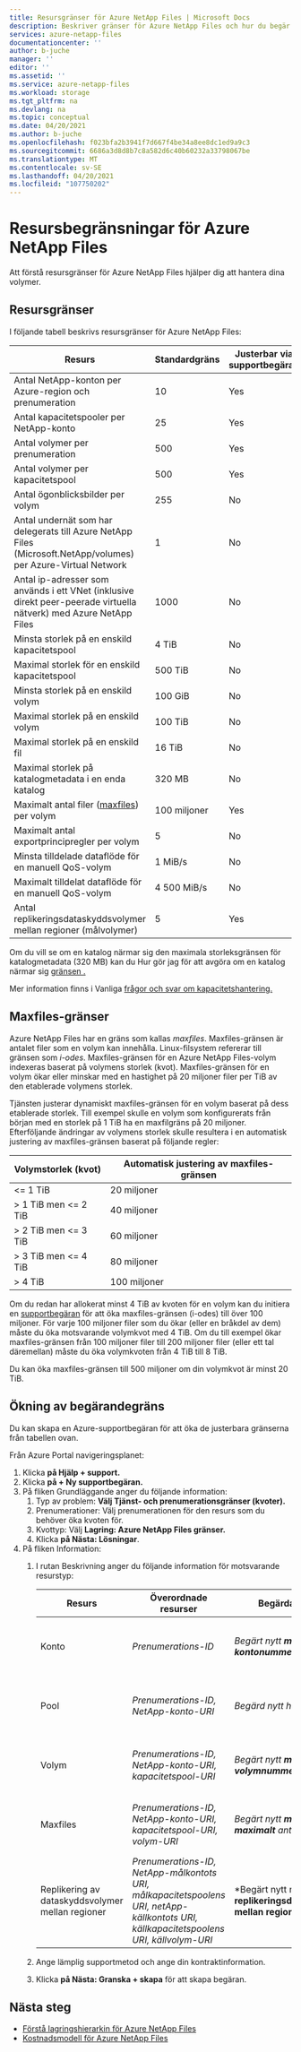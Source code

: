 ```yaml
---
title: Resursgränser för Azure NetApp Files | Microsoft Docs
description: Beskriver gränser för Azure NetApp Files och hur du begär ökning av resursgräns.
services: azure-netapp-files
documentationcenter: ''
author: b-juche
manager: ''
editor: ''
ms.assetid: ''
ms.service: azure-netapp-files
ms.workload: storage
ms.tgt_pltfrm: na
ms.devlang: na
ms.topic: conceptual
ms.date: 04/20/2021
ms.author: b-juche
ms.openlocfilehash: f023bfa2b3941f7d667f4be34a8ee8dc1ed9a9c3
ms.sourcegitcommit: 6686a3d8d8b7c8a582d6c40b60232a33798067be
ms.translationtype: MT
ms.contentlocale: sv-SE
ms.lasthandoff: 04/20/2021
ms.locfileid: "107750202"
---
```

# <a name="resource-limits-for-azure-netapp-files"></a>Resursbegränsningar för Azure NetApp Files

Att förstå resursgränser för Azure NetApp Files hjälper dig att hantera dina volymer.

## <a name="resource-limits"></a>Resursgränser

I följande tabell beskrivs resursgränser för Azure NetApp Files:

|  Resurs  |  Standardgräns  |  Justerbar via supportbegäran  |
|----------------|---------------------|--------------------------------------|
|  Antal NetApp-konton per Azure-region och prenumeration  |  10    |  Yes   |
|  Antal kapacitetspooler per NetApp-konto   |    25     |   Yes   |
|  Antal volymer per prenumeration   |    500     |   Yes   |
|  Antal volymer per kapacitetspool     |    500   |    Yes     |
|  Antal ögonblicksbilder per volym       |    255     |    No        |
|  Antal undernät som har delegerats till Azure NetApp Files (Microsoft.NetApp/volumes) per Azure-Virtual Network    |   1   |    No    |
|  Antal ip-adresser som används i ett VNet (inklusive direkt peer-peerade virtuella nätverk) med Azure NetApp Files   |    1000   |    No   |
|  Minsta storlek på en enskild kapacitetspool   |  4 TiB     |    No  |
|  Maximal storlek för en enskild kapacitetspool    |  500 TiB   |   No   |
|  Minsta storlek på en enskild volym    |    100 GiB    |    No    |
|  Maximal storlek på en enskild volym     |    100 TiB    |    No    |
|  Maximal storlek på en enskild fil     |    16 TiB    |    No    |    
|  Maximal storlek på katalogmetadata i en enda katalog      |    320 MB    |    No    |    
|  Maximalt antal filer ([maxfiles](#maxfiles)) per volym     |    100 miljoner    |    Yes    |    
|  Maximalt antal exportprincipregler per volym     |    5  |    No    | 
|  Minsta tilldelade dataflöde för en manuell QoS-volym     |    1 MiB/s   |    No    |    
|  Maximalt tilldelat dataflöde för en manuell QoS-volym     |    4 500 MiB/s    |    No    |    
|  Antal replikeringsdataskyddsvolymer mellan regioner (målvolymer)     |    5    |    Yes    |     

Om du vill se om en katalog närmar sig den maximala storleksgränsen för katalogmetadata (320 MB) kan du Hur gör jag för att avgöra om en katalog närmar sig [gränsen .](azure-netapp-files-faqs.md#how-do-i-determine-if-a-directory-is-approaching-the-limit-size)   

Mer information finns i Vanliga [frågor och svar om kapacitetshantering.](azure-netapp-files-faqs.md#capacity-management-faqs)

## <a name="maxfiles-limits"></a>Maxfiles-gränser <a name="maxfiles"></a> 

Azure NetApp Files har en gräns som kallas *maxfiles*. Maxfiles-gränsen är antalet filer som en volym kan innehålla. Linux-filsystem refererar till gränsen som *i-odes*. Maxfiles-gränsen för en Azure NetApp Files-volym indexeras baserat på volymens storlek (kvot). Maxfiles-gränsen för en volym ökar eller minskar med en hastighet på 20 miljoner filer per TiB av den etablerade volymens storlek. 

Tjänsten justerar dynamiskt maxfiles-gränsen för en volym baserat på dess etablerade storlek. Till exempel skulle en volym som konfigurerats från början med en storlek på 1 TiB ha en maxfilgräns på 20 miljoner. Efterföljande ändringar av volymens storlek skulle resultera i en automatisk justering av maxfiles-gränsen baserat på följande regler: 

|    Volymstorlek (kvot)     |  Automatisk justering av maxfiles-gränsen    |
|----------------------------|-------------------|
|    <= 1 TiB                |    20 miljoner     |
|    > 1 TiB men <= 2 TiB    |    40 miljoner     |
|    > 2 TiB men <= 3 TiB    |    60 miljoner     |
|    > 3 TiB men <= 4 TiB    |    80 miljoner     |
|    > 4 TiB                 |    100 miljoner    |

Om du redan har allokerat minst 4 TiB av kvoten för en volym kan du initiera en [supportbegäran](#limit_increase) för att öka maxfiles-gränsen (i-odes) till över 100 miljoner. För varje 100 miljoner filer som du ökar (eller en bråkdel av dem) måste du öka motsvarande volymkvot med 4 TiB.  Om du till exempel ökar maxfiles-gränsen från 100 miljoner filer till 200 miljoner filer (eller ett tal däremellan) måste du öka volymkvoten från 4 TiB till 8 TiB.

Du kan öka maxfiles-gränsen till 500 miljoner om din volymkvot är minst 20 TiB. <!-- ANF-11854 --> 

## <a name="request-limit-increase"></a>Ökning av begärandegräns <a name="limit_increase"></a> 

Du kan skapa en Azure-supportbegäran för att öka de justerbara gränserna från tabellen ovan. 

Från Azure Portal navigeringsplanet: 

1. Klicka **på Hjälp + support.**
2. Klicka **på + Ny supportbegäran.**
3. På fliken Grundläggande anger du följande information: 
    1. Typ av problem: **Välj Tjänst- och prenumerationsgränser (kvoter).**
    2. Prenumerationer: Välj prenumerationen för den resurs som du behöver öka kvoten för.
    3. Kvottyp: Välj **Lagring: Azure NetApp Files gränser.**
    4. Klicka **på Nästa: Lösningar**.
4. På fliken Information:
    1. I rutan Beskrivning anger du följande information för motsvarande resurstyp:

        |  Resurs  |    Överordnade resurser      |    Begärda nya gränser     |    Orsak till kvotökning       |
        |----------------|------------------------------|---------------------------------|------------------------------------------|
        |  Konto |  *Prenumerations-ID*   |  *Begärt nytt **maximalt kontonummer***    |  *Vilket scenario eller användningsfall efterfrågade begäran?*  |
        |  Pool    |  *Prenumerations-ID, NetApp-konto-URI*  |  *Begärd nytt högsta **poolnummer***   |  *Vilket scenario eller användningsfall efterfrågade begäran?*  |
        |  Volym  |  *Prenumerations-ID, NetApp-konto-URI, kapacitetspool-URI*   |  *Begärt nytt **maximalt volymnummer***     |  *Vilket scenario eller användningsfall efterfrågade begäran?*  |
        |  Maxfiles  |  *Prenumerations-ID, NetApp-konto-URI, kapacitetspool-URI, volym-URI*   |  *Begärt nytt **maxantal för maximalt** antal filer*     |  *Vilket scenario eller användningsfall efterfrågade begäran?*  |    
        |  Replikering av dataskyddsvolymer mellan regioner  |  *Prenumerations-ID, NetApp-målkontots URI, målkapacitetspoolens URI, netApp-källkontots URI, källkapacitetspoolens URI, källvolym-URI*   |  *Begärt nytt maximalt antal **replikeringsdataskyddsvolymer mellan regioner (målvolymer)** _     |  _What scenariot eller användningsfallet efterfrågade begäran?*  |    

    2. Ange lämplig supportmetod och ange din kontraktinformation.

    3. Klicka **på Nästa: Granska + skapa** för att skapa begäran. 


## <a name="next-steps"></a>Nästa steg  

- [Förstå lagringshierarkin för Azure NetApp Files](azure-netapp-files-understand-storage-hierarchy.md)
- [Kostnadsmodell för Azure NetApp Files](azure-netapp-files-cost-model.md)
